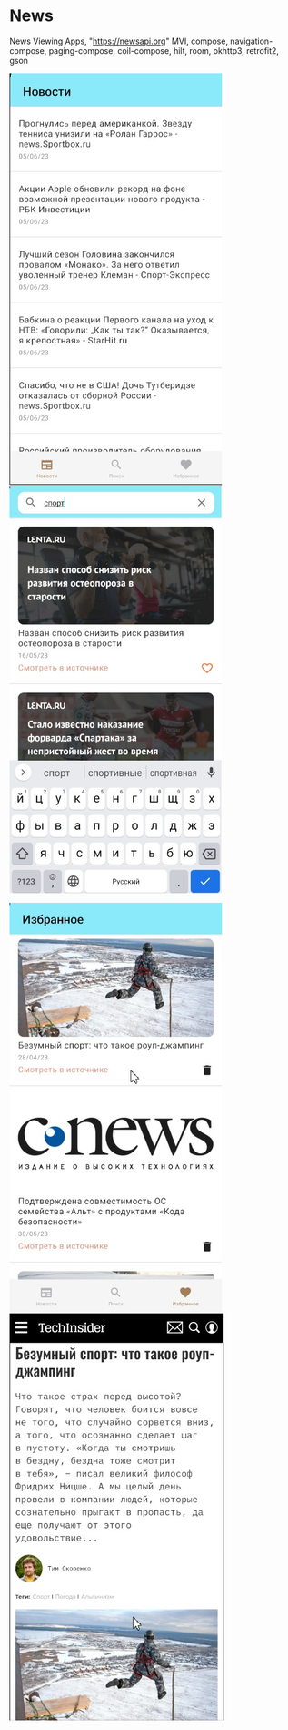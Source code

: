 # News
 News Viewing Apps, "https://newsapi.org" 
 MVI, compose, navigation-compose, paging-compose, coil-compose,
 hilt, room, okhttp3, retrofit2, gson

![screen1](https://github.com/PetrGostev/News/blob/main/Скриншот%2006-06-2023%20195140.jpg)    ![screen2](https://github.com/PetrGostev/News/blob/main/Скриншот%2006-06-2023%20195235.jpg)

![screen3](https://github.com/PetrGostev/News/blob/main/Скриншот%2006-06-2023%20195316.jpg)  ![screen4](https://github.com/PetrGostev/News/blob/main/Скриншот%2006-06-2023%20195348.jpg)
